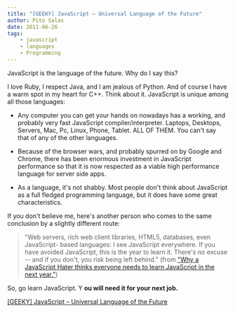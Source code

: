 ```yaml
---
title: "[GEEKY] JavaScript – Universal Language of the Future"
author: Pito Salas
date: 2011-06-26
tags:
    - javascript
    - languages
    - Programming
---
```




JavaScript is the language of the future. Why do I say this?

I love Ruby, I respect Java, and I am jealous of Python. And of course I have
a warm spot in my heart for C++. Think about it. JavaScript is unique among
all those languages:

  * Any computer you can get your hands on nowadays has a working, and probably very fast JavaScript compiler/interpreter. Laptops, Desktops, Servers, Mac, Pc, Linux, Phone, Tablet. ALL OF THEM.  You can't say that of any of the other languages. 

  * Because of the browser wars, and probably spurred on by Google and Chrome, there has been enormous investment in JavaScript performance so that it is now respected as a viable high performance language for server side apps.

  * As a language, it's not shabby. Most people don't think about JavaScript as a full fledged programming language, but it does have some great characteristics.

If you don't believe me, here's another person who comes to the same
conclusion by a slightly different route:

> "Web servers, rich web client libraries, HTML5, databases, even JavaScript-
> based languages: I see JavaScript everywhere. If you have avoided
> JavaScript, this is the year to learn it. There's no excuse -- and if you
> don't, you risk being left behind." (from ["Why a JavaScript Hater thinks
> everyone needs to learn JavaScript in the next
> year."](<http://radar.oreilly.com/2011/06/time-to-learn-javascript.html>))

So, go learn JavaScript. Y **ou will need it for your next job.**


[[GEEKY] JavaScript – Universal Language of the Future](None)
